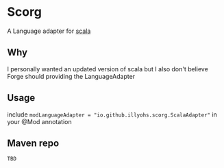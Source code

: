 # Scorg
A Language adapter for [scala](https://www.scala-lang.org/)

## Why
I personally wanted an updated version of scala but I also don't believe Forge should providing the LanguageAdapter

## Usage
include `modLanguageAdapter = "io.github.illyohs.scorg.ScalaAdapter"` in your @Mod annotation

## Maven repo

```
TBD
```